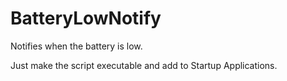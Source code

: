 # BatteryLowNotify

Notifies when the battery is low.

Just make the script executable and add to Startup Applications.
